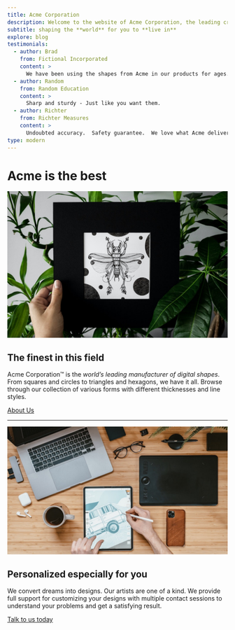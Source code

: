 ```yaml
---
title: Acme Corporation
description: Welcome to the website of Acme Corporation, the leading creator of digital shapes on the planet, providing precise shape creations that are ready to use.
subtitle: shaping the **world** for you to **live in**
explore: blog
testimonials:
  - author: Brad
    from: Fictional Incorporated
    content: >
      We have been using the shapes from Acme in our products for ages.  They are precise, smooth, and very well built.
  - author: Random
    from: Random Education
    content: >
      Sharp and sturdy - Just like you want them.
  - author: Richter
    from: Richter Measures
    content: >
      Undoubted accuracy.  Safety guarantee.  We love what Acme delivers.
type: modern
---
```


# Acme is the **best**

![about us](about.jpg)

## The finest in this field

Acme Corporation&trade; is the _world’s leading manufacturer of digital shapes_. From squares and circles to triangles and hexagons, we have it all. Browse through our collection of various forms with different thicknesses and line styles.

[About Us](./about)

---

![contact us](contact.jpg)

## Personalized especially for you

We convert dreams into designs. Our artists are one of a kind. We provide full support for customizing your designs with multiple contact sessions to understand your problems and get a satisfying result.

[Talk to us today](./contact)
